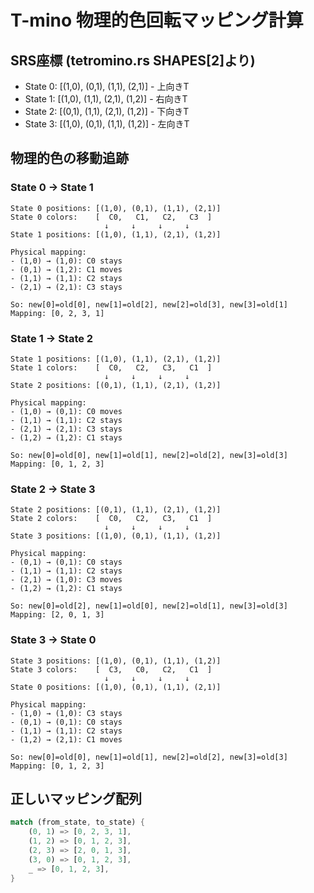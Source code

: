 # T-mino 物理的色回転マッピング計算

## SRS座標 (tetromino.rs SHAPES[2]より)
- State 0: [(1,0), (0,1), (1,1), (2,1)] - 上向きT
- State 1: [(1,0), (1,1), (2,1), (1,2)] - 右向きT  
- State 2: [(0,1), (1,1), (2,1), (1,2)] - 下向きT
- State 3: [(1,0), (0,1), (1,1), (1,2)] - 左向きT

## 物理的色の移動追跡

### State 0 → State 1
```
State 0 positions: [(1,0), (0,1), (1,1), (2,1)]
State 0 colors:    [  C0,   C1,   C2,   C3  ]
                     ↓     ↓     ↓     ↓
State 1 positions: [(1,0), (1,1), (2,1), (1,2)]

Physical mapping:
- (1,0) → (1,0): C0 stays
- (0,1) → (1,2): C1 moves  
- (1,1) → (1,1): C2 stays
- (2,1) → (2,1): C3 stays

So: new[0]=old[0], new[1]=old[2], new[2]=old[3], new[3]=old[1]
Mapping: [0, 2, 3, 1]
```

### State 1 → State 2  
```
State 1 positions: [(1,0), (1,1), (2,1), (1,2)]
State 1 colors:    [  C0,   C2,   C3,   C1  ]
                     ↓     ↓     ↓     ↓
State 2 positions: [(0,1), (1,1), (2,1), (1,2)]

Physical mapping:
- (1,0) → (0,1): C0 moves
- (1,1) → (1,1): C2 stays  
- (2,1) → (2,1): C3 stays
- (1,2) → (1,2): C1 stays

So: new[0]=old[0], new[1]=old[1], new[2]=old[2], new[3]=old[3]
Mapping: [0, 1, 2, 3]
```

### State 2 → State 3
```
State 2 positions: [(0,1), (1,1), (2,1), (1,2)]  
State 2 colors:    [  C0,   C2,   C3,   C1  ]
                     ↓     ↓     ↓     ↓
State 3 positions: [(1,0), (0,1), (1,1), (1,2)]

Physical mapping:
- (0,1) → (0,1): C0 stays
- (1,1) → (1,1): C2 stays
- (2,1) → (1,0): C3 moves  
- (1,2) → (1,2): C1 stays

So: new[0]=old[2], new[1]=old[0], new[2]=old[1], new[3]=old[3]
Mapping: [2, 0, 1, 3]
```

### State 3 → State 0
```
State 3 positions: [(1,0), (0,1), (1,1), (1,2)]
State 3 colors:    [  C3,   C0,   C2,   C1  ]
                     ↓     ↓     ↓     ↓
State 0 positions: [(1,0), (0,1), (1,1), (2,1)]

Physical mapping:
- (1,0) → (1,0): C3 stays
- (0,1) → (0,1): C0 stays
- (1,1) → (1,1): C2 stays  
- (1,2) → (2,1): C1 moves

So: new[0]=old[0], new[1]=old[1], new[2]=old[2], new[3]=old[3]
Mapping: [0, 1, 2, 3]
```

## 正しいマッピング配列
```rust
match (from_state, to_state) {
    (0, 1) => [0, 2, 3, 1],
    (1, 2) => [0, 1, 2, 3], 
    (2, 3) => [2, 0, 1, 3],
    (3, 0) => [0, 1, 2, 3],
    _ => [0, 1, 2, 3],
}
```
